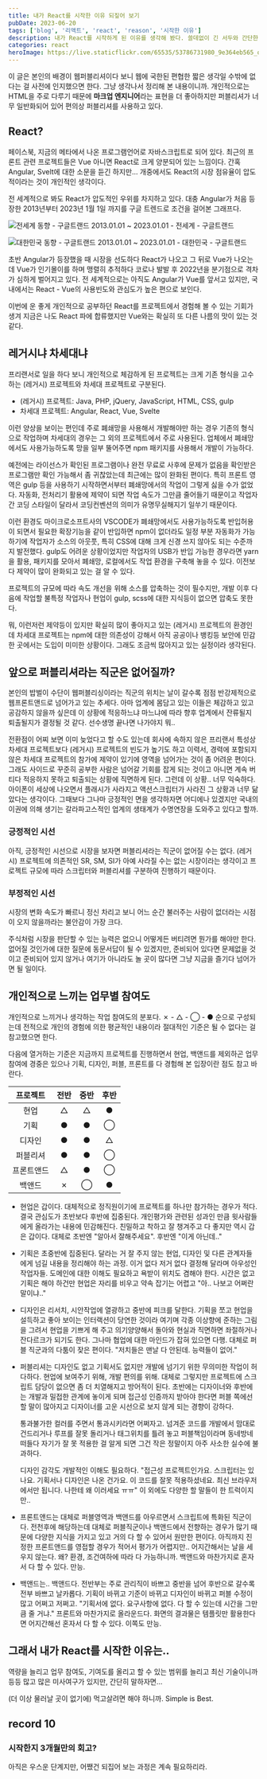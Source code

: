 ```yaml
---
title: 내가 React를 시작한 이유 되짚어 보기
pubDate: 2023-06-20
tags: ['blog', '리액트', 'react', 'reason', '시작한 이유']
description: 내가 React를 시작하게 된 이유를 생각해 봤다. 쓸데없이 긴 서두와 간단한 결론.
categories: react
heroImage: https://live.staticflickr.com/65535/53786731980_9e364eb565_o.png
---
```


<!-- ![react](https://live.staticflickr.com/65535/53786731980_9e364eb565_o.png) -->

이 글은 본인의 배경이 웹퍼블리셔이다 보니 웹에 국한된 편협한 짧은 생각일 수밖에 없다는 걸 사전에 인지했으면 한다. 그냥 생각나서 정리해 본 내용이니까. 개인적으로는 HTML을 주로 다루기 때문에 **마크업 엔지니어**라는 표현을 더 좋아하지만 퍼블리셔가 너무 일반화되어 있어 편의상 퍼블리셔를 사용하고 있다.

## React?

페이스북, 지금의 메타에서 나온 프로그램언어로 자바스크립트로 되어 있다. 최근의 프론트 관련 프로젝트들은 Vue 아니면 React로 크게 양분되어 있는 느낌이다. 간혹 Angular, Svelt에 대한 소문을 듣긴 하지만... 개중에서도 React의 시장 점유율이 압도적이라는 것이 개인적인 생각이다.

전 세계적으로 봐도 React가 압도적인 우위를 차지하고 있다. 대충 Angular가 처음 등장한 2013년부터 2023년 1월 1일 까지를 구글 트렌드로 조건을 걸어본 그래프다.

![전세계 동향 - 구글트랜드](https://live.staticflickr.com/65535/52988955798_69a32aa435_b.jpg)
2013.01.01 ~ 2023.01.01 - 전세계 - 구글트랜드

![대한민국 동향 - 구글트랜드](https://live.staticflickr.com/65535/52988500831_5cc490bb10_b.jpg)
2013.01.01 ~ 2023.01.01 - 대한민국 - 구글트랜드

초반 Angular가 등장했을 때 시장을 선도하다 React가 나오고 그 뒤로 Vue가 나오는데 Vue가 인기몰이를 하며 맹렬히 추적하다 코로나 발발 후 2022년을 분기점으로 격차가 심하게 벌어지고 있다. 전 세계적으로는 아직도 Angular가 Vue를 앞서고 있지만, 국내에서는 React - Vue의 사용빈도와 관심도가 높은 편으로 보인다.

이번에 운 좋게 개인적으로 공부하던 React를 프로젝트에서 경험해 볼 수 있는 기회가 생겨 지금은 나도 React 파에 합류했지만 Vue와는 확실히 또 다른 나름의 맛이 있는 것 같다.

## 레거시냐 차세대냐

프리랜서로 일을 하다 보니 개인적으로 체감하게 된 프로젝트는 크게 기존 형식을 고수하는 (레거시) 프로젝트와 차세대 프로젝트로 구분된다.

- (레거시) 프로젝트: Java, PHP, jQuery, JavaScript, HTML, CSS, gulp
- 차세대 프로젝트: Angular, React, Vue, Svelte

이런 양상을 보이는 편인데 주로 폐쇄망을 사용해서 개발해야만 하는 경우 기존의 형식으로 작업하며 차세대의 경우는 그 외의 프로젝트에서 주로 사용된다. 업체에서 폐쇄망에서도 사용가능하도록 망을 일부 뚤어주면 npm 패키지를 사용해서 개발이 가능하다.

예전에는 라이선스가 확인된 프로그램이나 완전 무료로 사후에 문제가 없음을 확인받은 프로그램만 확인 가능해서 좀 귀찮았는데 최근에는 많이 완화된 편이다. 특히 프론트 영역은 gulp 등을 사용하기 시작하면서부터 폐쇄망에서의 작업이 그렇게 싫을 수가 없었다. 자동화, 전처리기 활용에 제약이 되면 작업 속도가 그만큼 줄어들기 때문이고 작업자 간 코딩 스타일이 달라서 코딩컨벤션의 의미가 유명무실해지기 일쑤기 때문이다.

이런 환경도 마이크로소프트사의 VSCODE가 폐쇄망에서도 사용가능하도록 반입허용이 되면서 필요한 확장기능을 같이 반입하면 npm이 없더라도 일정 부분 자동화가 가능하기에 작업자가 소스의 아웃풋, 특히 CSS에 대해 크게 신경 쓰지 않아도 되는 수준까지 발전했다. gulp도 어려운 상황이었지만 작업자의 USB가 반입 가능한 경우라면 yarn을 활용, 패키지를 모아서 폐쇄망, 로컬에서도 작업 환경을 구축해 놓을 수 있다. 이전보다 제약이 많이 완화되고 있는 걸 알 수 있다.

프로젝트의 규모에 따라 속도 개선을 위해 소스를 압축하는 것이 필수지만, 개발 이후 다음에 작업할 불특정 작업자나 현업이 gulp, scss에 대한 지식등이 없으면 압축도 못한다.

뭐, 이런저런 제약등이 있지만 확실히 많이 좋아지고 있는 (레거시) 프로젝트의 환경인데 차세대 프로젝트는 npm에 대한 의존성이 강해서 아직 공공이나 뱅킹등 보안에 민감한 곳에서는 도입이 미미한 상황이다. 그래도 조금씩 많아지고 있는 실정이라 생각된다.

## 앞으로 퍼블리셔라는 직군은 없어질까?

본인의 밥벌이 수단이 웹퍼블리싱이라는 직군의 위치는 날이 갈수록 점점 반강제적으로 웹프론트앤드로 넘어가고 있는 추세다. 아마 업계에 몸담고 있는 이들은 체감하고 있고 공감하지 않을까 싶은데 이 상황에 적응하느냐 마느냐에 따라 향후 업계에서 잔류될지 퇴출될지가 결정될 것 같다. 선수생명 끝나면 나가야지 뭐..

전환점이 어찌 보면 이미 늦었다고 할 수도 있는데 회사에 속하지 않은 프리랜서 특성상 차세대 프로젝트보다 (레거시) 프로젝트의 빈도가 높기도 하고 이력서, 경력에 포함되지 않은 차세대 프로젝트의 참가에 제약이 있기에 영역을 넘어가는 것이 좀 어려운 편이다. 그래도 사이드로 꾸준히 공부한 사람은 넘어갈 기회를 잡게 되는 것이고 아니면 계속 버티다 적응하지 못하고 퇴출되는 상황에 직면하게 된다. 그런데 이 상황.. 너무 익숙하다. 아이폰이 세상에 나오면서 플래시가 사라지고 액션스크립터가 사라진 그 상황과 너무 닮았다는 생각이다. 그때보다 그나마 긍정적인 면을 생각하자면 어디에나 있겠지만 국내의 이권에 의해 생기는 갈라파고스적인 업계의 생태계가 수명연장을 도와주고 있다고 할까.

### 긍정적인 시선

아직, 긍정적인 시선으로 시장을 보자면 퍼블리셔라는 직군이 없어질 수는 없다. (레거시) 프로젝트에 의존적인 SR, SM, SI가 아예 사라질 수는 없는 시장이라는 생각이고 프로젝트 규모에 따라 스크립터와 퍼블리셔를 구분하여 진행하기 때문이다.

### 부정적인 시선

시장의 변화 속도가 빠르니 정신 차리고 보니 어느 순간 불러주는 사람이 없더라는 시점이 오지 않을까라는 불안감이 가장 크다.

주식처럼 시장을 판단할 수 있는 능력은 없으니 어떻게든 버티려면 뭔가를 해야만 한다. 없어질 것인가에 대한 질문에 동문서답이 될 수 있겠지만, 준비되어 있다면 문제없을 것이고 준비되어 있지 않거나 여기가 아니라도 놀 곳이 많다면 그냥 지금을 즐기다 넘어가면 될 일이다.

## 개인적으로 느끼는 업무별 참여도

개인적으로 느끼거나 생각하는 작업 참여도의 분포다. ✗ - △ - ◯ - ● 순으로 구성되는데 전적으로 개인의 경험에 의한 평균적인 내용이라 절대적인 기준은 될 수 없다는 걸 참고했으면 한다.

다음에 열거하는 기준은 지금까지 프로젝트를 진행하면서 현업, 백앤드를 제외하곤 업무 참여에 경중은 있으나 기획, 디자인, 퍼블, 프론트를 다 경험해 본 입장이란 점도 참고 바란다.

|  프로젝트  | 전반 | 중반 | 후반 |
| :--------: | :--: | :--: | :--: |
|    현업    |  △   |  △   |  ●   |
|    기획    |  ●   |  ●   |  ◯   |
|   디자인   |  ●   |  ●   |  △   |
|  퍼블리셔  |  ●   |  ●   |  ◯   |
| 프론트앤드 |  △   |  ●   |  ◯   |
|   백앤드   |  ✗   |  ◯   |  ●   |

- 현업은 갑이다. 대체적으로 정직원이기에 프로젝트를 하나만 참가하는 경우가 적다. 결국 관심도가 초반보다 후반에 집중된다. 개인평가와 관련된 성과인 만큼 윗사람들에게 올라가는 내용에 민감해진다. 친밀하고 착하고 잘 챙겨주고 다 좋지만 역시 갑은 갑이다. 대체로 초반엔 "알아서 잘해주세요". 후반엔 "이게 아닌데.."
- 기획은 초중반에 집중된다. 달라는 거 잘 주지 않는 현업, 디자인 및 다른 관계자들에게 넘길 내용을 정리해야 하는 과정. 이거 없다 저거 없다 결정해 달라며 아우성인 작업자들. 도메인에 대한 이해도 필요하고 욕받이 위치도 겸해야 한다. 시간은 없고 기획은 해야 하건만 현업은 자리를 비우고 약속 잡기는 어렵고 "아.. 나보고 어쩌란 말이냐.."
- 디자인은 리서치, 시안작업에 열광하고 중반에 피크를 달한다. 기획을 쪼고 현업을 설득하고 좋아 보이는 인터랙션이 당연한 것이라 여기며 각종 이상향에 준하는 그림을 그려서 현업을 기쁘게 해 주고 의기양양해서 돌아와 현실과 직면하면 좌절하거나 잔다르크가 되기도 한다. 그나마 협업에 대한 마인드가 잡혀 있으면 다행. 대체로 퍼블 직군과의 다툼이 잦은 편이다. "저치들은 맨날 다 안된데. 능력들이 없어."
- 퍼블리셔는 디자인도 없고 기획서도 없지만 개발에 넘기기 위한 무의미한 작업이 허다하다. 현업에 보여주기 위해, 개발 편의를 위해. 대체로 그렇지만 프로젝트에 스크립트 담당이 없으면 좀 더 치열해지고 방어적이 된다. 초반에는 디자이너와 후반에는 개발과 밀접한 관계에 놓이게 되며 접근성 인증까지 받아야 한다면 퍼블 쪽에선 할 말이 많아지고 디자이너를 고운 시선으로 보지 않게 되는 경향이 강하다.

  통과불가한 컬러를 주면서 통과시키라면 어쩌자고. 넘겨준 코드를 개발에서 맘대로 건드리거나 루프를 잘못 돌리거나 태그위치를 틀려 놓고 퍼블책임이라며 동네방네 떠들다 자기가 잘 못 적용한 걸 알게 되면 그건 작은 정말이지 아주 사소한 실수에 불과하다.

  디자인 감각도 개발적인 이해도 필요하다. "접근성 프로젝트인가요. 스크립터는 있나요. 기획서나 디자인은 나온 건가요. 이 코드를 잘못 적용하셨네요. 최신 브라우저에서만 됩니다. 나한테 왜 이러세요 ㅠㅠ" 이 외에도 다양한 할 말들이 한 트럭이지만..

- 프론트앤드는 대체로 퍼블영역과 백앤드를 아우르면서 스크립트에 특화된 직군이다. 전천후에 해당하는데 대체로 퍼블직군이나 백앤드에서 전향하는 경우가 많기 때문에 다양한 지식을 가지고 있고 거의 다 할 수 있어서 원만한 편이다. 아직까지 진정한 프론트앤드를 영접할 경우가 적어서 평가가 어렵지만.. 어지간해서는 날을 세우지 않는다. 왜? 환경, 조건여하에 따라 다 가능하니까. 백앤드와 마찬가지로 혼자서 다 할 수 있다. 만능.
- 백앤드는.. 백앤드다. 전반부는 주로 관리직이 바쁘고 중반을 넘어 후반으로 갈수록 전부 바쁘고 날카롭다. 기획이 바뀌고 기준이 바뀌고 디자인이 바뀌고 퍼블 수정이 많고 어쩌고 저쩌고. "기획서에 없다. 요구사항에 없다. 다 할 수 있는데 시간을 그만큼 줄 거냐." 프론트와 마찬가지로 올라운드다. 화면의 결과물은 템플릿만 활용한다면 어지간해선 혼자서 다 할 수 있다. 이쪽도 만능.

## 그래서 내가 React를 시작한 이유는..

역량을 늘리고 업무 참여도, 기여도를 올리고 할 수 있는 범위를 늘리고 최신 기술이니까 등등 많고 많은 미사여구가 있지만, 간단히 말하자면...

(더 이상 물러날 곳이 없기에) 먹고살려면 해야 하니까. Simple is Best.

## record 10

### 시작한지 3개월만의 회고?

아직은 우스운 단계지만, 어쨌건 되집어 보는 과정은 계속 필요하리라.
